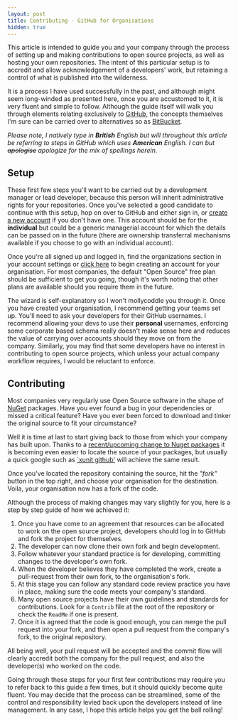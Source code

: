 ```yaml
---
layout: post
title: Contributing - GitHub for Organisations
hidden: true
---
```


This article is intended to guide you and your company through the process of setting up and making contributions to open source projects, as well as hosting your own repositories. The intent of this particular setup is to accredit and allow acknowledgement of a developers' work, but retaining a control of what is published into the wilderness.

It is a process I have used successfully in the past, and although might seem long-winded as presented here, once you are accustomed to it, it is very fluent and simple to follow. Although the guide itself will walk you through elements relating exclusively to [GitHub](http://github.com), the concepts themselves I'm sure can be carried over to alternatives so as [BitBucket](http://bitbucket.org).

_Please note, I natively type in **British** English but will throughout this article be referring to steps in GitHub which uses **American** English. I can but <del>apologise</del> apologize for the mix of spellings herein._

## Setup

These first few steps you'll want to be carried out by a development manager or lead developer, because this person will inherit administrative rights for your repositories. Once you've selected a good candidate to continue with this setup, hop on over to GitHub and either sign in, or [create a new account](https://github.com/join) if you don't have one. This account should be for the **individual** but could be a generic managerial account for which the details can be passed on in the future (there are ownership transferral mechanisms available if you choose to go with an individual account).

Once you're all signed up and logged in, find the organizations section in your account settings or [click here](https://github.com/account/organizations/new) to begin creating an account for your organisation. For most companies, the default "Open Source" free plan should be sufficient to get you going, though it's worth noting that other plans are available should you require them in the future.

The wizard is self-explanatory so I won't mollycoddle you through it. Once you have created your organisation, I recommend getting your teams set up. You'll need to ask your developers for their GitHub usernames. I recommend allowing your devs to use their **personal** usernames, enforcing some corporate based schema really doesn't make sense here and reduces the value of carrying over accounts should they move on from the company. Similarly, you may find that some developers have no interest in contributing to open source projects, which unless your actual company workflow requires, I would be reluctant to enforce.

## Contributing

Most companies very regularly use Open Source software in the shape of [NuGet](http://nuget.org) packages. Have you ever found a bug in your dependencies or missed a critical feature? Have you ever been forced to download and tinker the original source to fit your circumstance?

Well it is time at last to start giving back to those from which your company has built upon. Thanks to a [recent/upcoming change to Nuget packages](https://github.com/aspnet/Announcements/issues/46) it is becoming even easier to locate the source of your packages, but usually a quick google such as [`xunit github'](https://www.google.co.uk/#q=xunit%20github) will achieve the same result.

Once you've located the repository containing the source, hit the _"fork"_ button in the top right, and choose your organisation for the destination. Voila, your organisation now has a fork of the code.

Although the process of making changes may vary slightly for you, here is a step by step guide of how we achieved it:

1. Once you have come to an agreement that resources can be allocated to work on the open source project, developers should log in to GitHub and fork the project for themselves.
1. The developer can now clone their own fork and begin development.
1. Follow whatever your standard practice is for developing, committing changes to the developer's own fork.
1. When the developer believes they have completed the work, create a pull-request from their own fork, to the organisation's fork.
1. At this stage you can follow any standard code review practice you have in place, making sure the code meets your company's standard.
1. Many open source projects have their own guidelines and standards for contributions. Look for a `Contrib` file at the root of the repository or check the `ReadMe` if one is present.
1. Once it is agreed that the code is good enough, you can merge the pull request into your fork, and then open a pull request from the company's fork, to the original repository.
 
All being well, your pull request will be accepted and the commit flow will clearly accredit both the company for the pull request, and also the developer(s) who worked on the code.

Going through these steps for your first few contributions may require you to refer back to this guide a few times, but it should quickly become quite fluent. You may decide that the process can be streamlined, some of the control and responsibility levied back upon the developers instead of line management. In any case, I hope this article helps you get the ball rolling!
